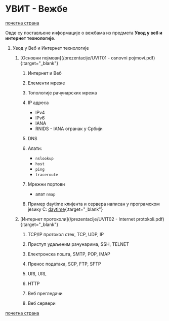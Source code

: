 # УВИТ - Вежбе

[почетна страна](../README.md)

Овде су постављене информације о вежбама из предмета **Увод у веб и интернет технологије**.

1. Увод у Веб и Интернет технологије

     1. [Основни појмови](/prezentacije/UVIT01 - osnovni pojmovi.pdf){:target="_blank"}

        1. Интернет и Веб 
        
        1. Елементи мреже
        
        1. Топологије рачунарских мрежа
        
        1. IP адреса

            - IPv4
            - IPv6
            - IANA
            - RNIDS - IANA огранак у Србији
        
        1. DNS
        
        1. Алати: 
            - `nslookup`
            - `host`
            - `ping` 
            - `traceroute`
        
        1. Мрежни портови  
            - алат `nmap`
            
        1. Пример daytime клијента и сервера написан у програмском језику C: [daytime](/daytime.zip){:target="_blank"}

      1. [Интернет протоколи](/prezentacije/UVIT02 - Internet protokoli.pdf){:target="_blank"}
            1. TCP/IP протокол стек, TCP, UDP, IP
            
            1. Приступ удаљеним рачунарима, SSH, TELNET
            
            1. Електронска пошта, SMTP, POP, IMAP
            
            1. Пренос података, SCP, FTP, SFTP
            
            1. URI, URL
            
            1. HTTP
            
            1. Веб прегледачи
            
            1. Веб сервери

[почетна страна](../README.md)

